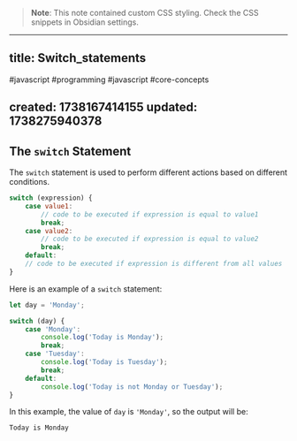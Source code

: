 
> **Note**: This note contained custom CSS styling. Check the CSS snippets in Obsidian settings.

---
title: Switch_statements
---

#javascript #programming #javascript #core-concepts

created: 1738167414155
updated: 1738275940378
---


<!--#region styles-->

<!--#endregion-->

## The `switch` Statement

The `switch` statement is used to perform different actions based on different conditions.

```javascript
switch (expression) {
    case value1:
        // code to be executed if expression is equal to value1
        break;
    case value2:
        // code to be executed if expression is equal to value2
        break;
    default:
    // code to be executed if expression is different from all values
}
```

Here is an example of a `switch` statement:

```javascript
let day = 'Monday';

switch (day) {
    case 'Monday':
        console.log('Today is Monday');
        break;
    case 'Tuesday':
        console.log('Today is Tuesday');
        break;
    default:
        console.log('Today is not Monday or Tuesday');
}
```

In this example, the value of `day` is `'Monday'`, so the output will be:

```
Today is Monday
```